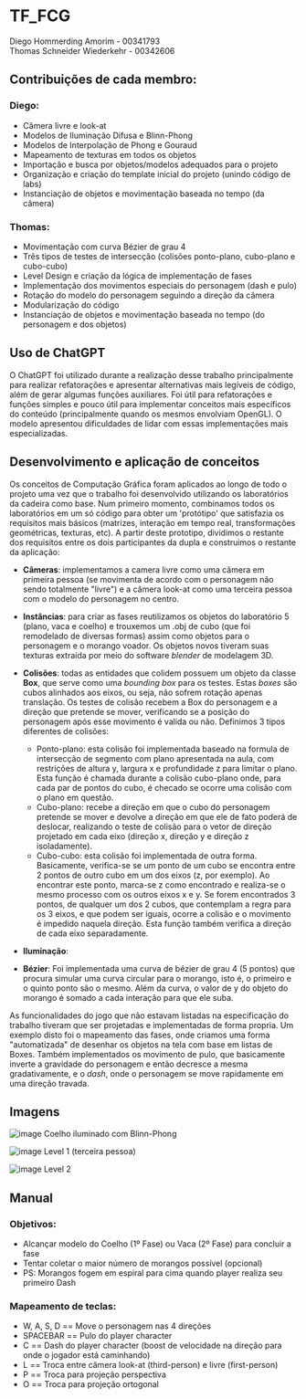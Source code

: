 # TF_FCG
Diego Hommerding Amorim     - 00341793<br/>
Thomas Schneider Wiederkehr - 00342606

## Contribuições de cada membro:
### Diego:
- Câmera livre e look-at
- Modelos de Iluminação Difusa e Blinn-Phong
- Modelos de Interpolação de Phong e Gouraud
- Mapeamento de texturas em todos os objetos
- Importação e busca por objetos/modelos adequados para o projeto
- Organização e criação do template inicial do projeto (unindo código de labs)
- Instanciação de objetos e movimentação baseada no tempo (da câmera)

### Thomas:
- Movimentação com curva Bézier de grau 4
- Três tipos de testes de intersecção (colisões ponto-plano, cubo-plano e cubo-cubo)
- Level Design e criação da lógica de implementação de fases
- Implementação dos movimentos especiais do personagem (dash e pulo)
- Rotação do modelo do personagem seguindo a direção da câmera
- Modularização do código
- Instanciação de objetos e movimentação baseada no tempo (do personagem e dos objetos)

## Uso de ChatGPT
  O ChatGPT foi utilizado durante a realização desse trabalho principalmente para realizar refatorações e apresentar alternativas mais legíveis de código, além de gerar algumas funções auxiliares. Foi útil para refatorações e funções simples e pouco útil para implementar conceitos mais específicos do conteúdo (principalmente quando os mesmos envolviam OpenGL). O modelo apresentou dificuldades de lidar com essas implementações mais especializadas.

## Desenvolvimento e aplicação de conceitos
  Os conceitos de Computação Gráfica foram aplicados ao longo de todo o projeto uma vez que o trabalho foi desenvolvido utilizando os laboratórios da cadeira como base. Num primeiro momento, combinamos todos os laboratórios em um só código para obter um 'protótipo' que satisfazia os requisitos mais básicos (matrizes, interação em tempo real, transformações geométricas, texturas, etc). A partir deste prototipo, dividimos o restante dos requisitos entre os dois participantes da dupla e construimos o restante da aplicação:
 
 - **Câmeras**: implementamos a camera livre como uma câmera em primeira pessoa (se movimenta de acordo com o personagem não sendo totalmente "livre") e a câmera look-at como uma terceira pessoa com o modelo do personagem no centro.
   
 - **Instâncias**: para criar as fases reutilizamos os objetos do laboratório 5 (plano, vaca e coelho) e trouxemos um .obj de cubo (que foi remodelado de diversas formas) assim como objetos para o personagem e o morango voador. Os objetos novos tiveram suas texturas extraída por meio do software *blender* de modelagem 3D.
   
 - **Colisões**: todas as entidades que colidem possuem um objeto da classe **Box**, que serve como uma *bounding box* para os testes. Estas *boxes* são cubos alinhados aos eixos, ou seja, não sofrem rotação apenas translação. Os testes de colisão recebem a Box do personagem e a direção que pretende se mover, verificando se a posição do personagem após esse movimento é valida ou não. Definimos 3 tipos diferentes de colisões:
   - Ponto-plano: esta colisão foi implementada baseado na formula de intersecção de segmento com plano apresentada na aula, com restrições de altura y, largura x e profundidade z para limitar o plano. Esta função é chamada durante a colisão cubo-plano onde, para cada par de pontos do cubo, é checado se ocorre uma colisão com o plano em questão.
   - Cubo-plano: recebe a direção em que o cubo do personagem pretende se mover e devolve a direção em que ele de fato poderá de deslocar, realizando o teste de colisão para o vetor de direção projetado em cada eixo (direção x, direção y e direção z isoladamente).
   - Cubo-cubo: esta colisão foi implementada de outra forma. Basicamente, verifica-se se um ponto de um cubo se encontra entre 2 pontos de outro cubo em um dos eixos (z, por exemplo). Ao encontrar este ponto, marca-se z como encontrado e realiza-se o mesmo processo com os outros eixos x e y. Se forem encontrados 3 pontos, de qualquer um dos 2 cubos, que contemplam a regra para os 3 eixos, e que podem ser iguais, ocorre a colisão e o movimento é impedido naquela direção. Esta função também verifica a direção de cada eixo separadamente.

  - **Iluminação**:
    
  - **Bézier**: Foi implementada uma curva de bézier de grau 4 (5 pontos) que procura simular uma curva circular para o morango, isto é, o primeiro e o quinto ponto são o mesmo. Além da curva, o valor de y do objeto do morango é somado a cada interação para que ele suba.

  As funcionalidades do jogo que não estavam listadas na especificação do trabalho tiveram que ser projetadas e implementadas de forma propria. Um exemplo disto foi o mapeamento das fases, onde criamos uma forma "automatizada" de desenhar os objetos na tela com base em listas de Boxes. Também implementados os movimento de pulo, que basicamente inverte a gravidade do personagem e então decresce a mesma gradativamente, e o *dash*, onde o personagem se move rapidamente em uma direção travada. 
  
## Imagens
![image](https://github.com/user-attachments/assets/bddbd83c-10f5-4941-aec1-0a57e6092136)
Coelho iluminado com Blinn-Phong

![image](https://github.com/user-attachments/assets/037f8af6-e994-40d9-93b1-c4ae791c533a)
Level 1 (terceira pessoa)

![image](https://github.com/user-attachments/assets/6e116352-bb7a-435b-8075-064efc6cc30d)
Level 2

## Manual
### Objetivos:
- Alcançar modelo do Coelho (1º Fase) ou Vaca (2º Fase) para concluir a fase
- Tentar coletar o maior número de morangos possível (opcional)
- PS: Morangos fogem em espiral para cima quando player realiza seu primeiro Dash
### Mapeamento de teclas:
- W, A, S, D == Move o personagem nas 4 direções
- SPACEBAR == Pulo do player character
- C == Dash do player character (boost de velocidade na direção para onde o jogador está caminhando)
- L == Troca entre câmera look-at (third-person) e livre (first-person)
- P == Troca para projeção perspectiva
- O == Troca para projeção ortogonal
